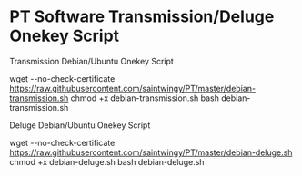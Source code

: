 # PT Software Transmission/Deluge Onekey Script
Transmission Debian/Ubuntu Onekey Script

wget --no-check-certificate https://raw.githubusercontent.com/saintwingy/PT/master/debian-transmission.sh
chmod +x debian-transmission.sh
bash debian-transmission.sh

Deluge Debian/Ubuntu Onekey Script

wget --no-check-certificate https://raw.githubusercontent.com/saintwingy/PT/master/debian-deluge.sh
chmod +x debian-deluge.sh
bash debian-deluge.sh
